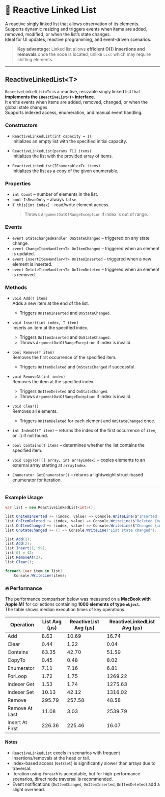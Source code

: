 # 🧩 Reactive Linked List

A reactive singly linked list that allows observation of its elements.  
Supports dynamic resizing and triggers events when items are added, removed, modified, or when the list’s state changes.  
Ideal for UI updates, reactive programming, and event-driven scenarios.

> **Key advantage:** Linked list allows **efficient O(1) insertions and removals** once the node is located, unlike `List` which may require shifting elements.

---

## ReactiveLinkedList\<T\>

`ReactiveLinkedList<T>` is a reactive, resizable singly linked list that **implements the `IReactiveList<T>` interface**.  
It emits events when items are added, removed, changed, or when the global state changes.  
Supports indexed access, enumeration, and manual event handling.

### Constructors

- `ReactiveLinkedList(int capacity = 1)`  
  Initializes an empty list with the specified initial capacity.

- `ReactiveLinkedList(params T[] items)`  
  Initializes the list with the provided array of items.

- `ReactiveLinkedList(IEnumerable<T> items)`  
  Initializes the list as a copy of the given enumerable.

### Properties

- `int Count` – number of elements in the list.
- `bool IsReadOnly` – always `false`.
- `T this[int index]` – read/write element access.
  > Throws `ArgumentOutOfRangeException` if index is out of range.

### Events

- `event StateChangedHandler OnStateChanged` – triggered on any state change.
- `event ChangeItemHandler<T> OnItemChanged` – triggered when an element is updated.
- `event InsertItemHandler<T> OnItemInserted` – triggered when a new element is inserted.
- `event DeleteItemHandler<T> OnItemDeleted` – triggered when an element is removed.

### Methods

- `void Add(T item)`  
  Adds a new item at the end of the list.
  - Triggers `OnItemInserted` and `OnStateChanged`.


- `void Insert(int index, T item)`  
  Inserts an item at the specified index.
  - Triggers `OnItemInserted` and `OnStateChanged`.  
  - Throws `ArgumentOutOfRangeException` if index is invalid.


- `bool Remove(T item)`  
  Removes the first occurrence of the specified item.
  - Triggers `OnItemDeleted` and `OnStateChanged` if successful.


- `void RemoveAt(int index)`  
  Removes the item at the specified index.
  - Triggers `OnItemDeleted` and `OnStateChanged`.  
  - Throws `ArgumentOutOfRangeException` if index is invalid.


- `void Clear()`  
  Removes all elements.
  - Triggers `OnItemDeleted` for each element and `OnStateChanged` once.


- `int IndexOf(T item)` – returns the index of the first occurrence of `item`, or `-1` if not found.


- `bool Contains(T item)` – determines whether the list contains the specified item.


- `void CopyTo(T[] array, int arrayIndex)` – copies elements to an external array starting at `arrayIndex`.


- `Enumerator GetEnumerator()` – returns a lightweight struct-based enumerator for iteration.

---

### Example Usage

```csharp
var list = new ReactiveLinkedList<int>();

list.OnItemInserted += (index, value) => Console.WriteLine($"Inserted {value} at {index}");
list.OnItemDeleted += (index, value) => Console.WriteLine($"Deleted {value} at {index}");
list.OnItemChanged += (index, value) => Console.WriteLine($"Changed {index} to {value}");
list.OnStateChanged += () => Console.WriteLine("List state changed");

list.Add(1);
list.Add(2);
list.Insert(1, 99);
list[0] = 42;
list.RemoveAt(2);
list.Clear();

foreach (var item in list)
    Console.WriteLine(item);
```


### 🔥 Performance
The performance comparison below was measured on a **MacBook with Apple M1** for collections containing **1000 elements of type `object`**.  
The table shows median execution times of key operations.

| Operation       | List<T> Avg (μs) | ReactiveList Avg (μs) | ReactiveLinkedList Avg (μs) |
|-----------------|------------------|-----------------------|-----------------------------|
| Add             | 8.63             | 10.69                 | 16.74                       |
| Clear           | 0.44             | 1.22                  | 0.04                        |
| Contains        | 63.35            | 42.70                 | 51.59                       |
| CopyTo          | 0.45             | 0.48                  | 8.02                        |
| Enumerator      | 7.11             | 7.16                  | 6.81                        |
| ForLoop         | 1.72             | 1.75                  | 1269.22                     |
| Indexer Get     | 1.53             | 1.74                  | 1275.63                     |
| Indexer Set     | 10.13            | 42.12                 | 1316.02                     |
| Remove          | 295.79           | 257.58                | 48.58                       |
| Remove At Last  | 11.08            | 3.03                  | 2539.79                     |
| Insert At First | 226.36           | 225.46                | 16.07                       |

#### Notes

- `ReactiveLinkedList` excels in scenarios with frequent insertions/removals at the head or tail.
- Index-based access (`Get`/`Set`) is significantly slower than arrays due to traversal.
- Iteration using `foreach` is acceptable, but for high-performance scenarios, direct node traversal is recommended.
- Event notifications (`OnItemChanged`, `OnItemInserted`, `OnItemDeleted`) add a slight overhead.